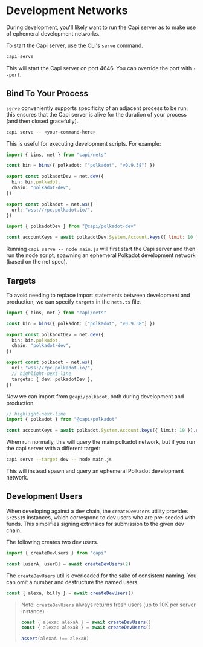 # Development Networks

During development, you'll likely want to run the Capi server as to make use of
ephemeral development networks.

To start the Capi server, use the CLI's `serve` command.

```sh
capi serve
```

This will start the Capi server on port 4646. You can override the port with
`--port`.

## Bind To Your Process

`serve` conveniently supports specificity of an adjacent process to be run; this
ensures that the Capi server is alive for the duration of your process (and then
closed gracefully).

```sh
capi serve -- <your-command-here>
```

This is useful for executing development scripts. For example:

```ts title="nets.ts"
import { bins, net } from "capi/nets"

const bin = bins({ polkadot: ["polkadot", "v0.9.38"] })

export const polkadotDev = net.dev({
  bin: bin.polkadot,
  chain: "polkadot-dev",
})

export const polkadot = net.ws({
  url: "wss://rpc.polkadot.io/",
})
```

```js title="main.js"
import { polkadotDev } from "@capi/polkadot-dev"

const accountKeys = await polkadotDev.System.Account.keys({ limit: 10 }).run()
```

Running `capi serve -- node main.js` will first start the Capi server and then
run the node script, spawning an ephemeral Polkadot development network (based
on the net spec).

## Targets

To avoid needing to replace import statements between development and
production, we can specify `targets` in the `nets.ts` file.

```ts title="nets.ts"
import { bins, net } from "capi/nets"

const bin = bins({ polkadot: ["polkadot", "v0.9.38"] })

export const polkadotDev = net.dev({
  bin: bin.polkadot,
  chain: "polkadot-dev",
})

export const polkadot = net.ws({
  url: "wss://rpc.polkadot.io/",
  // highlight-next-line
  targets: { dev: polkadotDev },
})
```

Now we can import from `@capi/polkadot`, both during development and production.

```ts title="main.js"
// highlight-next-line
import { polkadot } from "@capi/polkadot"

const accountKeys = await polkadot.System.Account.keys({ limit: 10 }).run()
```

When run normally, this will query the main polkadot network, but if you run the
capi server with a different target:

```sh
capi serve --target dev -- node main.js
```

This will instead spawn and query an ephemeral Polkadot development network.

## Development Users

When developing against a dev chain, the `createDevUsers` utility provides
`Sr25519` instances, which correspond to dev users who are pre-seeded with
funds. This simplifies signing extrinsics for submission to the given dev chain.

The following creates two dev users.

```ts
import { createDevUsers } from "capi"

const [userA, userB] = await createDevUsers(2)
```

The `createDevUsers` util is overloaded for the sake of consistent naming. You
can omit a number and destructure the named users.

```ts
const { alexa, billy } = await createDevUsers()
```

> Note: `createDevUsers` always returns fresh users (up to 10K per server
> instance).
>
> ```ts
> const { alexa: alexaA } = await createDevUsers()
> const { alexa: alexaB } = await createDevUsers()
>
> assert(alexaA !== alexaB)
> ```
